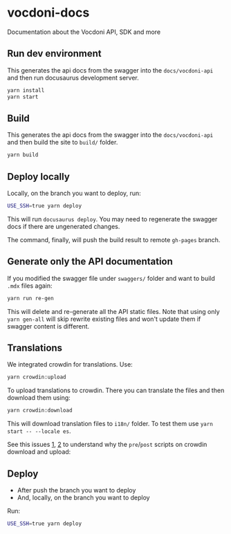 # vocdoni-docs

Documentation about the Vocdoni API, SDK and more

## Run dev environment

This generates the api docs from the swagger into the `docs/vocdoni-api` and then run docusaurus development server.


```bash 
yarn install
yarn start
```

## Build

This generates the api docs from the swagger into the `docs/vocdoni-api` and then build the site to `build/` folder.

```bash
yarn build
```

## Deploy locally

Locally, on the branch you want to deploy, run:

```bash
USE_SSH=true yarn deploy
```

This will run `docusaurus deploy`. You may need to regenerate the swagger docs if there are ungenerated changes. 

The command, finally, will  push the build result to remote `gh-pages` branch. 

## Generate only the API documentation

If you modified the swagger file under `swaggers/` folder and want to build `.mdx` files again:

```bash
yarn run re-gen
```

This will delete and re-generate all the API static files. Note that using only `yarn gen-all` will skip rewrite 
existing files and won't update them if swagger content is different. 

## Translations

We integrated crowdin for translations. Use:

```bash
yarn crowdin:upload
```

To upload translations to crowdin. There you can translate the files and then download them using:

```bash
yarn crowdin:download
```

This will download translation files to `i18n/` folder. To test them use `yarn start -- --locale es`.

See this issues [1](https://community.crowdin.com/t/exclude-single-line-on-markdown-headers/2897), 
[2](https://community.crowdin.com/t/broken-mdx-components-on-download/2912) to understand why the `pre`/`post` scripts 
on crowdin download and upload: 

## Deploy

* After push the branch you want to deploy
* And, locally, on the branch you want to deploy

Run:

```bash
USE_SSH=true yarn deploy
```